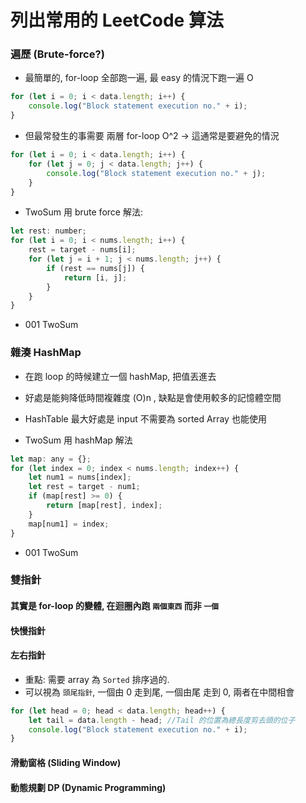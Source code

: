 # 列出常用的 LeetCode 算法

### 遍歷 (Brute-force?)

-   最簡單的, for-loop 全部跑一遍, 最 easy 的情況下跑一遍 O

```javascript
for (let i = 0; i < data.length; i++) {
    console.log("Block statement execution no." + i);
}
```

-   但最常發生的事需要 兩層 for-loop O^2 -> 這通常是要避免的情況

```javascript
for (let i = 0; i < data.length; i++) {
    for (let j = 0; j < data.length; j++) {
        console.log("Block statement execution no." + j);
    }
}
```

-   TwoSum 用 brute force 解法:

```javascript
let rest: number;
for (let i = 0; i < nums.length; i++) {
    rest = target - nums[i];
    for (let j = i + 1; j < nums.length; j++) {
        if (rest == nums[j]) {
            return [i, j];
        }
    }
}
```

* 001 TwoSum


### 雜湊 HashMap

-   在跑 loop 的時候建立一個 hashMap, 把值丟進去
-   好處是能夠降低時間複雜度 (O)n , 缺點是會使用較多的記憶體空間
-   HashTable 最大好處是 input 不需要為 sorted Array 也能使用

-   TwoSum 用 hashMap 解法

```javascript
let map: any = {};
for (let index = 0; index < nums.length; index++) {
    let num1 = nums[index];
    let rest = target - num1;
    if (map[rest] >= 0) {
        return [map[rest], index];
    }
    map[num1] = index;
}
```

* 001 TwoSum

### 雙指針

#### 其實是 for-loop 的變體, 在迴圈內跑 `兩個東西` 而非 `一個`

#### 快慢指針

#### 左右指針

-   重點: 需要 array 為 `Sorted` 排序過的.
-   可以視為 `頭尾指針`, 一個由 0 走到尾, 一個由尾 走到 0, 兩者在中間相會

```javascript
for (let head = 0; head < data.length; head++) {
    let tail = data.length - head; //Tail 的位置為總長度剪去頭的位子
    console.log("Block statement execution no." + i);
}
```



#### 滑動窗格 (Sliding Window)

#### 動態規劃 DP (Dynamic Programming)
